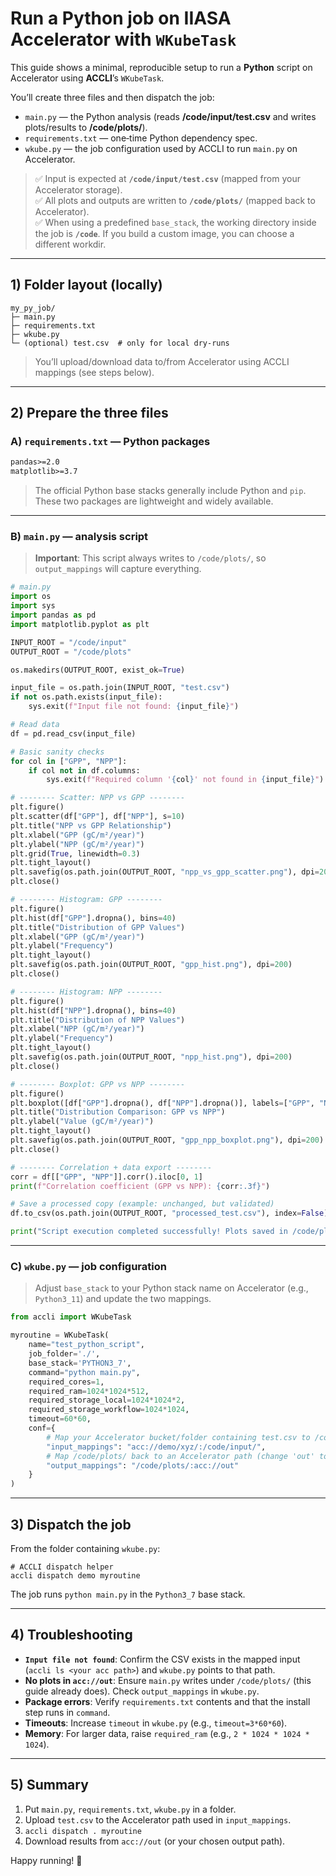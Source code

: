 # Run a **Python** job on IIASA Accelerator with `WKubeTask`

This guide shows a minimal, reproducible setup to run a **Python** script on Accelerator using **ACCLI**’s `WKubeTask`.

You’ll create three files and then dispatch the job:

- `main.py` — the Python analysis (reads **/code/input/test.csv** and writes plots/results to **/code/plots/**).
- `requirements.txt` — one‑time Python dependency spec.
- `wkube.py` — the job configuration used by ACCLI to run `main.py` on Accelerator.

> ✅ Input is expected at **`/code/input/test.csv`** (mapped from your Accelerator storage).  
> ✅ All plots and outputs are written to **`/code/plots/`** (mapped back to Accelerator).  
> ✅ When using a predefined `base_stack`, the working directory inside the job is **`/code`**. If you build a custom image, you can choose a different workdir.

---

## 1) Folder layout (locally)

```
my_py_job/
├─ main.py
├─ requirements.txt
├─ wkube.py
└─ (optional) test.csv  # only for local dry-runs
```

> You’ll upload/download data to/from Accelerator using ACCLI mappings (see steps below).

---

## 2) Prepare the three files

### A) `requirements.txt` — Python packages

```txt
pandas>=2.0
matplotlib>=3.7
```

> The official Python base stacks generally include Python and `pip`. These two packages are lightweight and widely available.

---

### B) `main.py` — analysis script

> **Important**: This script always writes to `/code/plots/`, so `output_mappings` will capture everything.

```python
# main.py
import os
import sys
import pandas as pd
import matplotlib.pyplot as plt

INPUT_ROOT = "/code/input"
OUTPUT_ROOT = "/code/plots"

os.makedirs(OUTPUT_ROOT, exist_ok=True)

input_file = os.path.join(INPUT_ROOT, "test.csv")
if not os.path.exists(input_file):
    sys.exit(f"Input file not found: {input_file}")

# Read data
df = pd.read_csv(input_file)

# Basic sanity checks
for col in ["GPP", "NPP"]:
    if col not in df.columns:
        sys.exit(f"Required column '{col}' not found in {input_file}")

# -------- Scatter: NPP vs GPP --------
plt.figure()
plt.scatter(df["GPP"], df["NPP"], s=10)
plt.title("NPP vs GPP Relationship")
plt.xlabel("GPP (gC/m²/year)")
plt.ylabel("NPP (gC/m²/year)")
plt.grid(True, linewidth=0.3)
plt.tight_layout()
plt.savefig(os.path.join(OUTPUT_ROOT, "npp_vs_gpp_scatter.png"), dpi=200)
plt.close()

# -------- Histogram: GPP --------
plt.figure()
plt.hist(df["GPP"].dropna(), bins=40)
plt.title("Distribution of GPP Values")
plt.xlabel("GPP (gC/m²/year)")
plt.ylabel("Frequency")
plt.tight_layout()
plt.savefig(os.path.join(OUTPUT_ROOT, "gpp_hist.png"), dpi=200)
plt.close()

# -------- Histogram: NPP --------
plt.figure()
plt.hist(df["NPP"].dropna(), bins=40)
plt.title("Distribution of NPP Values")
plt.xlabel("NPP (gC/m²/year)")
plt.ylabel("Frequency")
plt.tight_layout()
plt.savefig(os.path.join(OUTPUT_ROOT, "npp_hist.png"), dpi=200)
plt.close()

# -------- Boxplot: GPP vs NPP --------
plt.figure()
plt.boxplot([df["GPP"].dropna(), df["NPP"].dropna()], labels=["GPP", "NPP"])
plt.title("Distribution Comparison: GPP vs NPP")
plt.ylabel("Value (gC/m²/year)")
plt.tight_layout()
plt.savefig(os.path.join(OUTPUT_ROOT, "gpp_npp_boxplot.png"), dpi=200)
plt.close()

# -------- Correlation + data export --------
corr = df[["GPP", "NPP"]].corr().iloc[0, 1]
print(f"Correlation coefficient (GPP vs NPP): {corr:.3f}")

# Save a processed copy (example: unchanged, but validated)
df.to_csv(os.path.join(OUTPUT_ROOT, "processed_test.csv"), index=False)

print("Script execution completed successfully! Plots saved in /code/plots/")
```

---

### C) `wkube.py` — job configuration

> Adjust `base_stack` to your Python stack name on Accelerator (e.g., `Python3_11`) and update the two mappings.

```python
from accli import WKubeTask

myroutine = WKubeTask(
    name="test_python_script",
    job_folder='./',
    base_stack='PYTHON3_7',   
    command="python main.py",
    required_cores=1,
    required_ram=1024*1024*512,
    required_storage_local=1024*1024*2,
    required_storage_workflow=1024*1024,
    timeout=60*60,
    conf={
        # Map your Accelerator bucket/folder containing test.csv to /code/input/
        "input_mappings": "acc://demo/xyz/:/code/input/",
        # Map /code/plots/ back to an Accelerator path (change 'out' to your target)
        "output_mappings": "/code/plots/:acc://out"
    }
)
```

---

## 3) Dispatch the job

From the folder containing `wkube.py`:
```
# ACCLI dispatch helper
accli dispatch demo myroutine

```

The job runs `python main.py` in the `Python3_7` base stack.

---


## 4) Troubleshooting

- **`Input file not found`**: Confirm the CSV exists in the mapped input (`accli ls <your acc path>`) and `wkube.py` points to that path.
- **No plots in `acc://out`**: Ensure `main.py` writes under `/code/plots/` (this guide already does). Check `output_mappings` in `wkube.py`.
- **Package errors**: Verify `requirements.txt` contents and that the install step runs in `command`.
- **Timeouts**: Increase `timeout` in `wkube.py` (e.g., `timeout=3*60*60`).
- **Memory**: For larger data, raise `required_ram` (e.g., `2 * 1024 * 1024 * 1024`).

---

## 5) Summary

1. Put `main.py`, `requirements.txt`, `wkube.py` in a folder.
2. Upload `test.csv` to the Accelerator path used in `input_mappings`.
3. `accli dispatch . myroutine`
4. Download results from `acc://out` (or your chosen output path).

Happy running! 🚀
